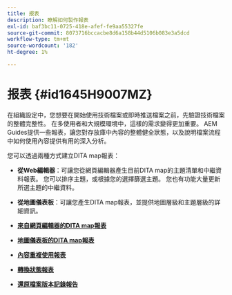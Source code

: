 ```yaml
---
title: 报表
description: 瞭解如何製作報表
exl-id: baf3bc11-0725-418e-afef-fe9aa55327fe
source-git-commit: 8073716bccacbe8d6a158b44d5106b083e3a5dcd
workflow-type: tm+mt
source-wordcount: '182'
ht-degree: 1%

---
```


# 报表 {#id1645H9007MZ}

在組織設定中，您想要在開始使用技術檔案或即時推送檔案之前，先驗證技術檔案的整體完整性。 在多使用者和大規模環境中，這樣的需求變得更加重要。 AEM Guides提供一些報表，讓您對存放庫中內容的整體健全狀態，以及說明檔案流程中如何使用內容提供有用的深入分析。

您可以透過兩種方式建立DITA map報表：

- **從Web編輯器**：可讓您從網頁編輯器產生目前DITA map的主題清單和中繼資料報表。 您可以排序主題，或根據您的選擇篩選主題。 您也有功能大量更新所選主題的中繼資料。
- **從地圖儀表板**：可讓您產生DITA map報表，並提供地圖層級和主題層級的詳細資訊。

- **[來自網頁編輯器的DITA map報表](reports-web-editor.md)**

- **[地圖儀表板的DITA map報表](reports-ditamap.md)**

- **[內容重複使用報表](reports-content-reuse.md)**

- **[轉換狀態報表](reports-convertion-status.md)**

- **[還原檔案版本記錄報告](reports-reverted-file-version-history.md)**
